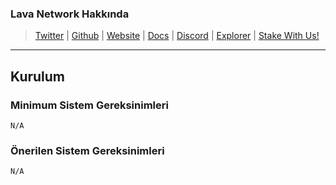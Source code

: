 ### Lava Network Hakkında

>[Twitter](https://twitter.com/shardeum) | [Github](https://github.com/Shardeum) | [Website](https://shardeum.org/) | [Docs](https://docs.shardeum.org/) |  [Discord](https://discord.gg/shardeum) |  [Explorer](https://explorer-sphinx.shardeum.org/) | [Stake With Us!](https://explorer-sphinx.shardeum.org/)
***
## Kurulum
### Minimum Sistem Gereksinimleri

```
N/A
```

### Önerilen Sistem Gereksinimleri

```
N/A
```



